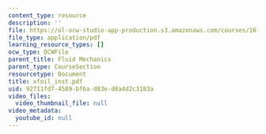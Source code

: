 ```yaml
---
content_type: resource
description: ''
file: https://ol-ocw-studio-app-production.s3.amazonaws.com/courses/16-01-unified-engineering-i-ii-iii-iv-fall-2005-spring-2006/92711fd74589bf6ad83ed8a4d2c3183a_xfoil_inst.pdf
file_type: application/pdf
learning_resource_types: []
ocw_type: OCWFile
parent_title: Fluid Mechanics
parent_type: CourseSection
resourcetype: Document
title: xfoil_inst.pdf
uid: 92711fd7-4589-bf6a-d83e-d8a4d2c3183a
video_files:
  video_thumbnail_file: null
video_metadata:
  youtube_id: null
---
```

